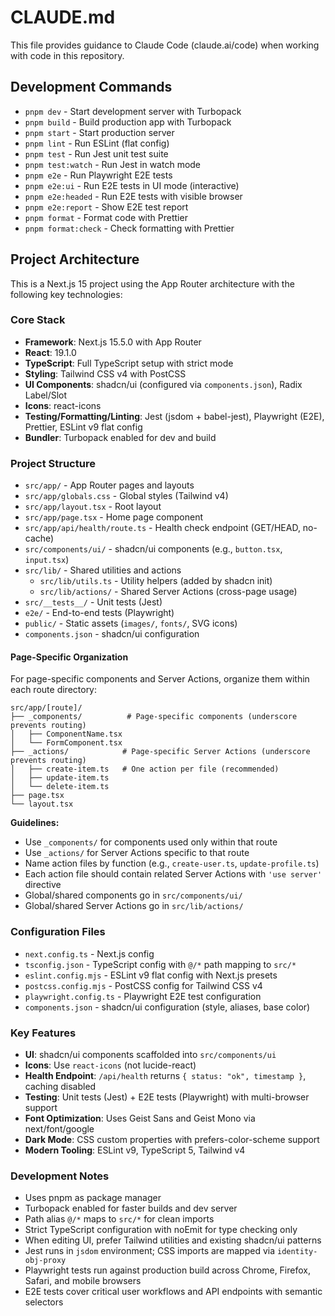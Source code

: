 # CLAUDE.md

This file provides guidance to Claude Code (claude.ai/code) when working with code in this repository.

## Development Commands

- `pnpm dev` - Start development server with Turbopack
- `pnpm build` - Build production app with Turbopack
- `pnpm start` - Start production server
- `pnpm lint` - Run ESLint (flat config)
- `pnpm test` - Run Jest unit test suite
- `pnpm test:watch` - Run Jest in watch mode
- `pnpm e2e` - Run Playwright E2E tests
- `pnpm e2e:ui` - Run E2E tests in UI mode (interactive)
- `pnpm e2e:headed` - Run E2E tests with visible browser
- `pnpm e2e:report` - Show E2E test report
- `pnpm format` - Format code with Prettier
- `pnpm format:check` - Check formatting with Prettier

## Project Architecture

This is a Next.js 15 project using the App Router architecture with the following key technologies:

### Core Stack
- **Framework**: Next.js 15.5.0 with App Router
- **React**: 19.1.0
- **TypeScript**: Full TypeScript setup with strict mode
- **Styling**: Tailwind CSS v4 with PostCSS
- **UI Components**: shadcn/ui (configured via `components.json`), Radix Label/Slot
- **Icons**: react-icons
- **Testing/Formatting/Linting**: Jest (jsdom + babel-jest), Playwright (E2E), Prettier, ESLint v9 flat config
- **Bundler**: Turbopack enabled for dev and build

### Project Structure
- `src/app/` - App Router pages and layouts
- `src/app/globals.css` - Global styles (Tailwind v4)
- `src/app/layout.tsx` - Root layout
- `src/app/page.tsx` - Home page component
- `src/app/api/health/route.ts` - Health check endpoint (GET/HEAD, no-cache)
- `src/components/ui/` - shadcn/ui components (e.g., `button.tsx`, `input.tsx`)
- `src/lib/` - Shared utilities and actions
  - `src/lib/utils.ts` - Utility helpers (added by shadcn init)
  - `src/lib/actions/` - Shared Server Actions (cross-page usage)
- `src/__tests__/` - Unit tests (Jest)
- `e2e/` - End-to-end tests (Playwright)
- `public/` - Static assets (`images/`, `fonts/`, SVG icons)
- `components.json` - shadcn/ui configuration

#### Page-Specific Organization
For page-specific components and Server Actions, organize them within each route directory:

```
src/app/[route]/
├── _components/          # Page-specific components (underscore prevents routing)
│   ├── ComponentName.tsx
│   └── FormComponent.tsx
├── _actions/            # Page-specific Server Actions (underscore prevents routing)
│   ├── create-item.ts   # One action per file (recommended)
│   ├── update-item.ts
│   └── delete-item.ts
├── page.tsx
└── layout.tsx
```

**Guidelines:**
- Use `_components/` for components used only within that route
- Use `_actions/` for Server Actions specific to that route
- Name action files by function (e.g., `create-user.ts`, `update-profile.ts`)
- Each action file should contain related Server Actions with `'use server'` directive
- Global/shared components go in `src/components/ui/`
- Global/shared Server Actions go in `src/lib/actions/`

### Configuration Files
- `next.config.ts` - Next.js config
- `tsconfig.json` - TypeScript config with `@/*` path mapping to `src/*`
- `eslint.config.mjs` - ESLint v9 flat config with Next.js presets
- `postcss.config.mjs` - PostCSS config for Tailwind CSS v4
- `playwright.config.ts` - Playwright E2E test configuration
- `components.json` - shadcn/ui configuration (style, aliases, base color)

### Key Features
- **UI**: shadcn/ui components scaffolded into `src/components/ui`
- **Icons**: Use `react-icons` (not lucide-react)
- **Health Endpoint**: `/api/health` returns `{ status: "ok", timestamp }`, caching disabled
- **Testing**: Unit tests (Jest) + E2E tests (Playwright) with multi-browser support
- **Font Optimization**: Uses Geist Sans and Geist Mono via next/font/google
- **Dark Mode**: CSS custom properties with prefers-color-scheme support
- **Modern Tooling**: ESLint v9, TypeScript 5, Tailwind v4

### Development Notes
- Uses pnpm as package manager
- Turbopack enabled for faster builds and dev server
- Path alias `@/*` maps to `src/*` for clean imports
- Strict TypeScript configuration with noEmit for type checking only
- When editing UI, prefer Tailwind utilities and existing shadcn/ui patterns
- Jest runs in `jsdom` environment; CSS imports are mapped via `identity-obj-proxy`
- Playwright tests run against production build across Chrome, Firefox, Safari, and mobile browsers
- E2E tests cover critical user workflows and API endpoints with semantic selectors